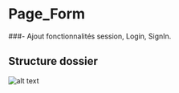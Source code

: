 # Page_Form

###- Ajout fonctionnalités session, Login, SignIn.


## Structure dossier 

![alt text](https://clevertechie.com/img/main/login-system-chart.png "Structure des dossiers")